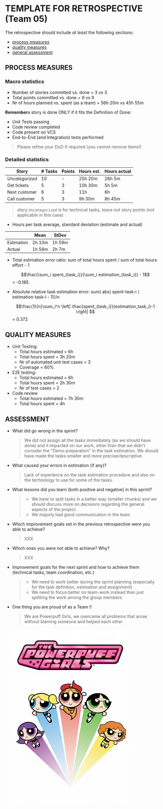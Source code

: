 TEMPLATE FOR RETROSPECTIVE (Team 05)
=====================================

The retrospective should include _at least_ the following
sections:

- [process measures](#process-measures)
- [quality measures](#quality-measures)
- [general assessment](#assessment)

## PROCESS MEASURES 

### Macro statistics

- Number of stories committed vs. done = 3 vs 3 
- Total points committed vs. done = 9 vs 9
- Nr of hours planned vs. spent (as a team) = 56h 20m vs 45h 55m

**Remember**a story is done ONLY if it fits the Definition of Done:
 
- Unit Tests passing
- Code review completed
- Code present on VCS
- End-to-End (and Integration) tests performed

> Please refine your DoD if required (you cannot remove items!) 

### Detailed statistics

| Story            | # Tasks | Points    | Hours est.   | Hours actual |
|--------|--------|------------|--------------|--------------|
| _Uncategorized_  |10      |      -      |25h 20m       |26h 5m        |
| Get tickets      |5       |3           |10h 30m       |5h 5m         |  
| Next customer    |6       |3           |11h           |6h            |
| Call customer    |5       |3           |9h 30m       |8h 45m        |

> story `Uncategorized` is for technical tasks, leave out story points (not applicable in this case)

- Hours per task average, standard deviation (estimate and actual)

|            | Mean | StDev |
|------------|------|-------|
| Estimation |   2h 10m   |   1h 59m    | 
| Actual     |   1h 56m   |    2h 7m   |

- Total estimation error ratio: sum of total hours spent / sum of total hours effort - 1

    $$\frac{\sum_i spent_{task_i}}{\sum_i estimation_{task_i}} - 1$$ = -0.185 
    
- Absolute relative task estimation error: sum( abs( spent-task-i / estimation-task-i - 1))/n

    $$\frac{1}{n}\sum_i^n \left| \frac{spent_{task_i}}{estimation_task_i}-1 \right| $$ = 0.372
  
## QUALITY MEASURES 

- Unit Testing:
  - Total hours estimated = 6h
  - Total hours spent = 3h 20m
  - Nr of automated unit test cases = 3
  - Coverage = 60%
- E2E testing:
  - Total hours estimated = 6h
  - Total hours spent = 2h 30m
  - Nr of test cases = 2
- Code review 
  - Total hours estimated =  7h 30m
  - Total hours spent = 4h
  


## ASSESSMENT

- What did go wrong in the sprint?
  > We did not assign all the tasks immediately (as we should have done) and it impacted on our work, other than that we didn't consider the "Demo preparation" in the task estimation. We should have made the tasks smaller and more precise/descriptive.

- What caused your errors in estimation (if any)?
  > Lack of experience on the task estimation procedure and also on the technology to use for some of the tasks. 

- What lessons did you learn (both positive and negative) in this sprint?
  > - We have to split tasks in a better way (smaller chunks) and we should discuss more on decisions regarding the general aspects of the project.
  > - We majorly had good communication in the team


- Which improvement goals set in the previous retrospective were you able to achieve? 
  > XXX
  
- Which ones you were not able to achieve? Why?
  > XXX

- Improvement goals for the next sprint and how to achieve them (technical tasks, team coordination, etc.)

  > - We need to work better during the sprint planning (especially for the task definition, estimation and assignment)
  >  - We need to focus better on team-work instead than just splitting the work among the group members


- One thing you are proud of as a Team !!
  > We are Powerpuff Girls, we overcame all problems that arose without blaming someone and helped each other
  
  <img src="./ppg.png" alt="Powerpuff Girls" title="Powerpuff Girls — sugar, spice and everything nice!" style="max-width:80%; height:auto;" />
